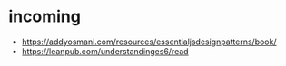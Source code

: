 # incoming

* https://addyosmani.com/resources/essentialjsdesignpatterns/book/
* https://leanpub.com/understandinges6/read
